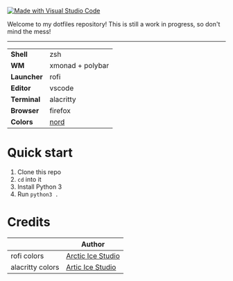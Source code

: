 [![Made with Visual Studio Code](https://img.shields.io/badge/Made%20with-Visual%20Studio%20Code-informational?style=flat-square&logo=visualstudiocode)](https://github.com/Microsoft/vscode)

Welcome to my dotfiles repository! This is still a work in progress, so don't mind the mess!

---

|              |                                                 |
| ------------ | ----------------------------------------------- |
| **Shell**    | zsh                                             |
| **WM**       | xmonad + polybar                                |
| **Launcher** | rofi                                            |
| **Editor**   | vscode                                          |
| **Terminal** | alacritty                                       |
| **Browser**  | firefox                                         |
| **Colors**   | [nord](https://github.com/arcticicestudio/nord) |

# Quick start

1. Clone this repo
2. `cd` into it
3. Install Python 3
4. Run `python3 .`

# Credits

|                  | Author                                                                |
| ---------------- | --------------------------------------------------------------------- |
| rofi colors      | [Arctic Ice Studio](https://github.com/arcticicestudio/nord)          |
| alacritty colors | [Artic Ice Studio](https://github.com/arcticicestudio/nord-alacritty) |
